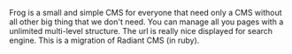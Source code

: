 Frog is a small and simple CMS for everyone that need only a CMS without all other big thing that we don't need. You can manage all you pages with a unlimited multi-level structure. The url is really nice displayed for search engine. This is a migration of Radiant CMS (in ruby).